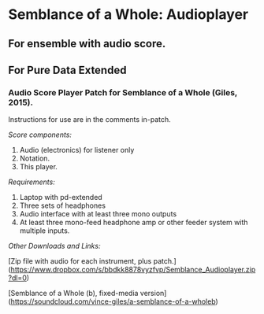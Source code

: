 # Semblance of a Whole: Audioplayer
## For ensemble with audio score.
## For Pure Data Extended
### Audio Score Player Patch for Semblance of a Whole (Giles, 2015).

Instructions for use are in the comments in-patch.

*Score components:*

1. Audio (electronics) for listener only
2. Notation.
3. This player.

*Requirements:*

1. Laptop with pd-extended
2. Three sets of headphones
3. Audio interface with at least three mono outputs
4. At least three mono-feed headphone amp or other feeder system with multiple inputs.

*Other Downloads and Links:*

[Zip file with audio for each instrument, plus patch.] (https://www.dropbox.com/s/bbdkk8878vyzfvp/Semblance_Audioplayer.zip?dl=0)

[Semblance of a Whole (b), fixed-media version] (https://soundcloud.com/vince-giles/a-semblance-of-a-wholeb)
